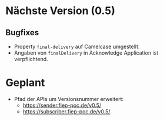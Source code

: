 # Nächste Version (0.5)
## Bugfixes
- Property `final-delivery` auf Camelcase umgestellt.
- Angaben von `finalDelivery` in Acknowledge Application ist verpflichtend.

# Geplant
- Pfad der APIs um Versionsnummer erweitert:
  - https://sender.fiep-poc.de/v0.5/
  - https://subscriber.fiep-poc.de/v0.5/
